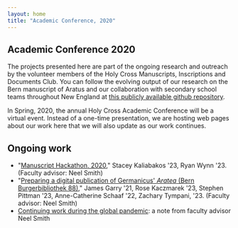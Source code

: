 ```yaml
---
layout: home
title: "Academic Conference, 2020"
---
```



## Academic Conference 2020

The projects presented here are part of the ongoing research and outreach by the volunteer members of the Holy Cross Manuscripts, Inscriptions and Documents Club.  You can follow the evolving output of our research on the Bern manuscript of Aratus and our collaboration with secondary school teams throughout New England at [this publicly available github repository](https://github.com/hcmid/germanicus).


In Spring, 2020, the annual Holy Cross Academic Conference will be a virtual event.  Instead of a one-time presentation, we are hosting web pages about our work here that we will also update as our work continues.



## Ongoing work

- "[Manuscript Hackathon, 2020](hackathon/)," Stacey Kaliabakos '23, Ryan Wynn '23.  (Faculty advisor: Neel Smith)
- "[Preparing a digital publication of Germanicus' *Aratea* (Bern Burgerbibliothek 88)](germanicus/)," James Garry '21, Rose Kaczmarek '23, Stephen Pittman '23, Anne-Catherine Schaaf '22, Zachary Tympani, '23. (Faculty advisor: Neel Smith)
- [Continuing work during the global pandemic](covid/): a note from faculty advisor Neel Smith
